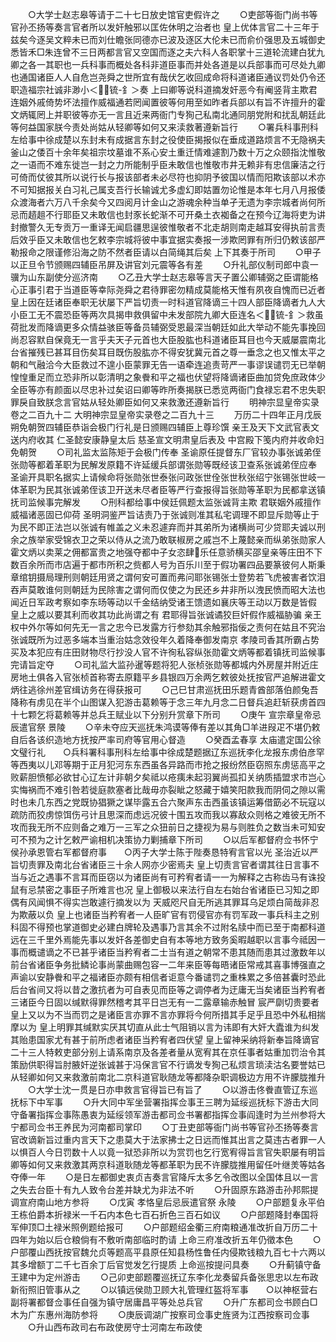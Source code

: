 <!-- { "loadSidebar": true } -->
　　○大学士赵志皋等请于二十七日放史馆官吏假许之
　　○吏部等衙门尚书等官孙丕扬等奏言官者所以发奸触邪以匡佐休明之治者也  皇上优体言官二十三年于兹矣今逐吴文粹未已而刘仕瞻张同德亦已波及逐区大伦未已而俞价强思及五城御史悉皆禾□朱连曾不三日两都言官又空国而逐之夫六科人各职掌十三道轮流建白犹九卿之各一其职也一兵科事而概处各科非道臣事而并处各道是以兵部事而可尽处九卿也通国诸臣人人自危岂尧舜之世所宜有哉伏乞收回成命将科道诸臣通议罚处仍令还职造福宗社诚非渺小＜锍-釒＞奏  上曰卿等说科道摘发奸恶今有阉竖背主欺君连姻外戚倚势坏法擅作威福通若罔闻置彼等何用至如昨者兵部以有旨不许擅升的霍文炳辄罔上并职彼等亦无一言且近来两衙门专狥己私南北通同朋党附和扰乱朝廷此等何益国家朕今责处尚姑从轻卿等如何又来渎救著遵新旨行
　　○署兵科事刑科左给事中徐成楚以东封未有成据言东封之役使臣揭报似在垂成道路烦言不无隐祸夫釜山之倭百十余年矣祖宗坟墓谁不系心安土重迁情难遽割乃数十万之众颐指沈惟敬之一语而不难东徙岂一封之力所能制乎臣未敢信也惟敬市井无赖非有忠信廉洁之行可倚而仗彼其所以说行长与报该部者未必尽符也抑阴予彼国以情而阳欺该部以术亦不可知据报关白习礼己属支吾行长输诚尤多虚幻即姑置勿论惟是本年七月八月报倭众渡海者六万八千余矣今又四阅月计金山之游魂余种当单孑无遗为李宗城者尚何所忌而趦趄不行耶臣又未敢信也封豕长蛇渐不可开桑土衣袽备之在预今辽海将吏为讲封撤警久无专贡万一重译无闻启疆思逞彼惟敬者不北走胡则南走越耳安得执前言责后效乎臣又未敢信也乞敕李宗城将彼中事宜据实奏报一涉欺罔罪有所归仍敕该部严勒报命之限谨修沿海之防不然者臣请以白简绳其后矣  上下其奏于所司
　　○甲子以正旦令节颁赐四辅臣吊屏及讲官刘元震等各有差
　　○升礼部仪制司郎中袁一骥为山东副使分巡济南
　　○乙丑大学士赵志皋等言天子置公卿辅弼之臣谓能格心正事引君于当道臣等幸际尧舜之君待罪密勿精成莫能格天惟有夙夜自愧而已近者  皇上因在廷诸臣奉职无状屡下严旨切责一时科道官降谪三十四人部臣降谪者九人大小臣工无不震恐臣等两次具揭申救俱留中未发部院九卿大臣连名＜锍-釒＞救虽荷批发而降谪更多众情益骇臣等备员辅弼受恩最深当朝廷如此大举动不能先事挽回尚忍容默自保竟无一言乎夫天子元首也大臣股肱也科道诸臣耳目也今天威屡震南北台省摧残已甚耳目伤矣耳目既伤股肱亦不得安犹冀元首之尊一垂念之也又惟太平之朝和气融洽今大臣救过不遑小臣蒙罪无告一语牵连追责苛严一事谬误谴罚无已举朝惶惶重足而立恐非所以彰清明之象餋和平之福也伏望将降谪诸臣曲加贷免庶政体少全臣等亦有颜面以尽忠补过矣诏曰卿等昨所奏揭朕已悉览两衙门食禄忘君不忠失职罪戾自致朕念言官姑从轻处卿臣如何又来救激还遵新旨行
　　明神宗显皇帝实录卷之二百九十二
大明神宗显皇帝实录卷之二百九十三
　　万历二十四年正月戊辰朔免朝贺四辅臣恭诣会极门行礼是日颁赐四辅臣上尊珍馔  亲王及天下文武官表文送内府收其  仁圣懿安康静皇太后  慈圣宣文明肃皇后表及  中宫殿下笺内府并收命妇免朝贺
　　○司礼监太监陈矩于会极门传奉  圣谕原任提督东厂官较办事张诚弟侄张勋等都着革职为民解发原籍不许延缓兵部谓张勋等既经该卫查系张诚弟侄应奉  圣谕开具职名据实上请候命将张勋张世泰张问政张世佺张世秋张绍宁张锡张世岐一体革职为民其张诚弟侄该卫开送未尽者臣等严行查报得旨张勋等革职为民都拿送镇抚司监候事完解发
　　○刑科都给事中侯廷佩题太监张诚背主欺  君联姻外戚擅作威福诸恶固已仰荷  圣明洞鉴严旨诘责乃于张诚则准其私宅调理不即显斥勋等止于为民不即正法岂以张诚有帷盖之义未忍遽弃而并其弟所为诸横尚可少贷耶夫诚以刑余之族举家受锦衣卫之荣以侍从之流乃敢联椒房之戚岂不上蔑懿亲而纵弟张勋家人霍文炳以卖莱之佣都富贵之地强夺都中子女恣肆乐任意骄横买邵皇亲等庄田不下数百余所而市店遍于都市所积之赀都人号为百乐川至于假功署四品要篆彼何人斯秉章绾钥摄局理刑则朝廷用贤之谓何安可置而弗问耶张锡张士登势若飞虎被害者饮泪吞声莫敢谁何则朝廷为民除害之谓何而仅使之为民还乡井非所以洩民愤而昭大法也闻近日军政考察如李东旸等动以千金结纳受诸王馈遗如襄庆等王动以万数是皆假  皇上之威以要其利而收其功此尚谓之有  君耶得旨张诚谲狡巨奸假作威福胁骗  亲王权中外尔等如何先无一言之忠今已发露方行参劾其余触邪指佞之责何在姑且不究治张诚既所为过恶多端本当重治姑念效役年久着降奉御发南京  孝陵司香其所霸占势买及本犯应有庄田财物尽行抄没人官不许徇私容纵张勋霍文炳等都着镇抚司监候事完请旨定夺
　　○司礼监大监孙暹等题将犯人张桢张勋等都城内外房屋并附近庄房地土俱各入官张桢首称寄去原籍平乡县银四万余两乞敕彼处抚按官严追解进霍文炳往逃徐州差官缉访务在得获报可
　　○己巳甘肃巡抚田乐题青酋部落伯颜兔吾降称有虏见在半个山图谋入犯游击葛赖等于念三年九月念二日督兵追赶斩获虏首四十七颗乞将葛赖等并总兵王赋业以下分别升赏章下所司
　　○庚午  宣宗章皇帝忌辰遣官祭  景陵
　　○辛未夺应天巡抚朱鸿谟等俸有差以其角□羊进叚疋不堪仍敕自后各该织造地方抚按严率司府等官用心督造
　　○癸酉孟春享  太庙遣定国公徐文璧行礼　　○兵科署科事刑科左给事中徐成楚题据辽东巡抚李化龙报东虏伯彦罕等西夷以儿邓等期于正月犯河东东西虽各异路而市抢之报纷然臣窃照东虏惩高平之败薪胆愤郁必欲甘心辽左计非朝夕矣祗以疮痍未起羽翼尚孤扣关纳质插盟求市岂心实悔祸而不难引咎若徙庭款塞者比哉毋亦裂眦之怒藏于嬉笑阳款我而阴伺之隙以需时也未几东西之党既协猖獗之谋毕露五合六聚声东击西虽该镇运筹借筯必不玩寇以疏防而狡虏惊饵伤弓计且思深而虑远况彼十围五攻而我以寡敌众则格之难彼无所不攻而我无所不应则备之难万一三军之众狃前日之捷视为易与则胜负之数当未可知安可不预为之计乞敕严谕相机决策协力剿捕章下所司
　　○以后军都督府佥书怀宁侯孙承恩管右军都督府事　　○丙子大学士陈于陛奏恳特宥言官以光  圣治近以严旨切责罪及南北台省诸臣三十余人网亦少密焉夫  皇上切责言官者谓其往日言事不当与近之遇事不言耳而臣窃以为诸臣尚有可矜宥者请一一为解释之古称齿马有诛投鼠有忌禁密之事臣子所难言也况  皇上御极以来法行自左右始台省诸臣已习知之即偶有风闻惧不得实岂敢遽行摘发以为  天威咫尺自无所逃其罪耳乌足烦白简哉非忍为欺蔽以负  皇上也诸臣当矜宥者一人臣旷官有罚侵官亦有罚军政一事兵科主之别科固不得预也掌道御史必建白牌轮及遇事乃言其余不过附名牍中而已至于南都科道远在三千里外焉能先事以发奸各差御史自有本等地方致务奚暇越职以言事今祗因一事而概谴谪之不已甚乎诸臣当矜宥者二士当有道之朝常不患其随而患其过激数年以前台省诸臣争务批鳞论事尚蒙曲赐包容一二年来臣等每晤诸臣常戒其喜事博强直之声谕以安静餋和平之福诸臣亦颇有相信者讵意今番谴罚之重株累之多倍甚囊时恐此后台省间又将以昔之激抗者为可自表见而臣等之调停者为迂庸无当矣诸臣当矜宥者三诸臣今日固以缄默得罪然稽考其平日岂无有一二露章输赤触冒  宸严劘切贵要者  皇上又以为不当而罚之是诸臣言亦罪不言亦罪将今何所措其手足乎且恐中外私相揣摩以为  皇上明罪其缄默实厌其切直从此士气阻销以言为讳即有大奸大蠹谁为纠发其贻患国家尤有甚于前所虑者诸臣当矜宥者四伏望  皇上留神采纳将新奉旨降谪官二十三人特敕吏部分别上请系南京及各差者量从宽宥其在京任事者姑重加罚治令其策励供职得旨肘腋奸逆张诚甚于冯保言官不行谪发专狥己私烦言琐渎沽名要誉姑已从轻卿如何又来救激前南北二京科道官耿随龙等都降杂职调极边方用不许朦胧推升
　　○大学士沈一贯是日亦申救言官得旨已有旨了
　　○以游击佟餋直管辽东巡抚标下中军事
　　○升大同中军坐营署指挥佥事王三聘为延绥巡抚标下游击大同守备署指挥佥事陈愚衷为延绥领军游击都司佥书署都指挥佥事阎逢时为兰州参将大宁都司佥书王养民为河南都司掌印
　　○丁丑吏部等衙门尚书等官孙丕扬等奏言官改谪新旨过重内言天下之患莫大于法家拂士之日远而惟其出言之莫违古者罪一人以惧百人今日罚数十人以竟一狱恐非所以为赏罚也乞行宽宥得旨言官失职屡有明旨卿等如何又来救激其两京科道耿随龙等都革职为民不许朦胧推用留任叶继羙等姑各夺俸一年
　　○是日左都御史衷贞吉奏言官降斥太多乞令改图以全国体且以一言之失去台臣十有九人致令台差并缺尤为非法不听
　　○升固原东路游击孙邦熙提调宣府南山地方参将
　　○戊寅  孝恪皇后忌辰遣官祭  永陵
　　○户部题复永平伯王栋伯爵本折禄米一千石内本色七百石折色三百石如议
　　○户部题降封奉国将军伸顶□土禄米照例题给报可
　　○户部题绍金衢三府南粮通准改折自万历二十四年为始以后仓粮倘有不敷听南部临时酌请  上命三府准改折五年仍徵本色
　　○户部覆山西抚按官魏允贞等题高平县原任知县杨性鲁任内侵欺钱粮九百七十六两以其多增额丁二千七百余丁后官觉发乞行提质  上命巡按提问具奏
　　○升蓟镇守备王建中为定州游击
　　○己卯吏部题覆巡抚辽东李化龙奏留兵备张思忠以左布政新衔照旧管事从之
　　○以镇远侯勋卫顾大礼管理红盔将军事　　○以神枢营右副将署都督佥事任自强为镇守居庸昌平等处总兵官
　　○升广东都司佥书顾白□木为广东惠州海防参将
　　○庚辰调湖广按察司佥事史旌贤为江西按察司佥事
　　○升山西布政司右布政使房守士河南左布政使
